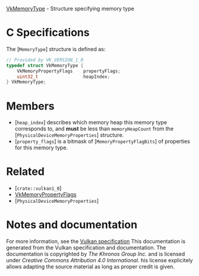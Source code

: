 [VkMemoryType](https://www.khronos.org/registry/vulkan/specs/1.3-extensions/man/html/VkMemoryType.html) - Structure specifying memory type

# C Specifications
The [`MemoryType`] structure is defined as:
```c
// Provided by VK_VERSION_1_0
typedef struct VkMemoryType {
    VkMemoryPropertyFlags    propertyFlags;
    uint32_t                 heapIndex;
} VkMemoryType;
```

# Members
- [`heap_index`] describes which memory heap this memory type corresponds to, and  **must**  be less than `memoryHeapCount` from the [`PhysicalDeviceMemoryProperties`] structure.
- [`property_flags`] is a bitmask of [`MemoryPropertyFlagBits`] of properties for this memory type.

# Related
- [`crate::vulkan1_0`]
- [VkMemoryPropertyFlags]()
- [`PhysicalDeviceMemoryProperties`]

# Notes and documentation
For more information, see the [Vulkan specification](https://www.khronos.org/registry/vulkan/specs/1.3-extensions/html/vkspec.html)
This documentation is generated from the Vulkan specification and documentation.
The documentation is copyrighted by *The Khronos Group Inc.* and is licensed under *Creative Commons Attribution 4.0 International*.
his license explicitely allows adapting the source material as long as proper credit is given.
        